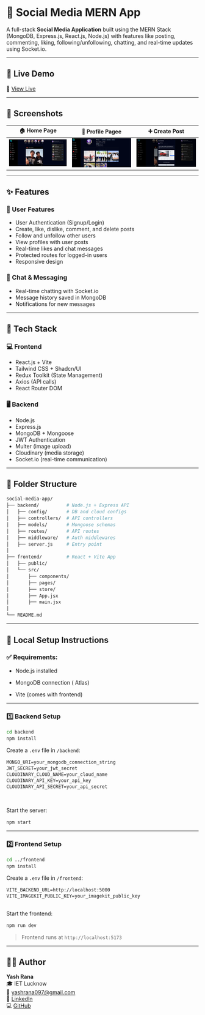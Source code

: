 # 📱 Social Media MERN App

A full-stack **Social Media Application** built using the MERN Stack (MongoDB, Express.js, React.js, Node.js) with features like posting, commenting, liking, following/unfollowing, chatting, and real-time updates using Socket.io.


---

## 🚀 Live Demo

🔗 [View Live](https://car-booking-client-brown.vercel.app)

---

## 📸 Screenshots

| 🏠 Home Page | 👤 Profile Pagee | ➕ Create Post | 
|-------------|--------------------|-----------------|
| ![Home](./screenshots/home.png) | ![ Profile](./screenshots/profile.png) | ![Create Post](./screenshots/post.png) | 

---

## ✨ Features

### 👥 User Features
- User Authentication (Signup/Login)
- Create, like, dislike, comment, and delete posts
- Follow and unfollow other users
- View profiles with user posts
- Real-time likes and chat messages
- Protected routes for logged-in users
- Responsive design

### 💬 Chat & Messaging
- Real-time chatting with Socket.io
- Message history saved in MongoDB
- Notifications for new messages

---

## 🧰 Tech Stack

### 💻 Frontend
- React.js + Vite
- Tailwind CSS + Shadcn/UI
- Redux Toolkit (State Management)
- Axios (API calls)
- React Router DOM

### 🖥️ Backend
- Node.js
- Express.js
- MongoDB + Mongoose
- JWT Authentication
- Multer (image upload)
- Cloudinary (media storage)
- Socket.io (real-time communication)
---

## 📂 Folder Structure

```bash
social-media-app/
├── backend/          # Node.js + Express API
│   ├── config/       # DB and cloud configs
│   ├── controllers/  # API controllers
│   ├── models/       # Mongoose schemas
│   ├── routes/       # API routes
│   ├── middleware/   # Auth middlewares
│   ├── server.js     # Entry point
│
├── frontend/         # React + Vite App
│   ├── public/
│   └── src/
│       ├── components/
│       ├── pages/
│       ├── store/
│       ├── App.jsx
│       ├── main.jsx
│
└── README.md

```

---

## 🧰 Local Setup Instructions

### ✅ Requirements:
- Node.js installed
- MongoDB connection ( Atlas)

- Vite (comes with frontend)

---

### 1️⃣ Backend Setup

```bash
cd backend
npm install
```

Create a `.env` file in `/backend`:

```env
MONGO_URI=your_mongodb_connection_string
JWT_SECRET=your_jwt_secret
CLOUDINARY_CLOUD_NAME=your_cloud_name
CLOUDINARY_API_KEY=your_api_key
CLOUDINARY_API_SECRET=your_api_secret



```

Start the server:

```bash
npm start
```

---

### 2️⃣ Frontend Setup

```bash
cd ../frontend
npm install
```

Create a `.env` file in `/frontend`:

```env
VITE_BACKEND_URL=http://localhost:5000
VITE_IMAGEKIT_PUBLIC_KEY=your_imagekit_public_key


```

Start the frontend:

```bash
npm run dev
```

> Frontend runs at `http://localhost:5173`

---

## 👨‍💻 Author

**Yash Rana**  
🎓 IET Lucknow  
📧 yashrana097@gmail.com  
🔗 [LinkedIn](https://www.linkedin.com/in/yashrana52)  
💻 [GitHub](https://github.com/YashRana52)
